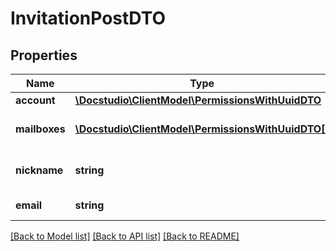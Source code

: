 # InvitationPostDTO

## Properties
Name | Type | Description | Notes
------------ | ------------- | ------------- | -------------
**account** | [**\Docstudio\ClientModel\PermissionsWithUuidDTO**](PermissionsWithUuidDTO.md) |  | 
**mailboxes** | [**\Docstudio\ClientModel\PermissionsWithUuidDTO[]**](PermissionsWithUuidDTO.md) | Mailboxes roles and permissions | [optional] 
**nickname** | **string** | Nick name of invited user | [optional] 
**email** | **string** | Email of invited user | [optional] 

[[Back to Model list]](../../README.md#documentation-for-models) [[Back to API list]](../../README.md#documentation-for-api-endpoints) [[Back to README]](../../README.md)

